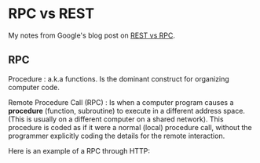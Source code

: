 # RPC vs REST

My notes from Google's blog post on [REST vs RPC](https://cloud.google.com/blog/products/application-development/rest-vs-rpc-what-problems-are-you-trying-to-solve-with-your-apis).

## RPC

Procedure
:  a.k.a functions. Is the dominant construct for organizing computer code. 

Remote Procedure Call (RPC)
:  Is when a computer program causes a **procedure** (function, subroutine) to execute in a different address space. (This is usually on a different computer on a shared network). This procedure is coded as if it were a normal (local) procedure call, without the programmer explicitly coding the details for the remote interaction.

Here is an example of a RPC through HTTP:
